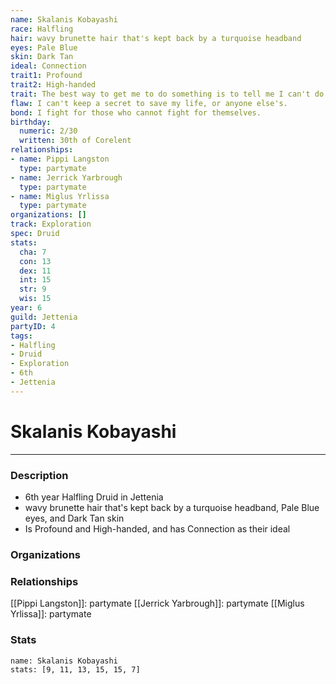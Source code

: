 ```yaml
---
name: Skalanis Kobayashi
race: Halfling
hair: wavy brunette hair that's kept back by a turquoise headband
eyes: Pale Blue
skin: Dark Tan
ideal: Connection
trait1: Profound
trait2: High-handed
trait: The best way to get me to do something is to tell me I can't do it.
flaw: I can't keep a secret to save my life, or anyone else's.
bond: I fight for those who cannot fight for themselves.
birthday:
  numeric: 2/30
  written: 30th of Corelent
relationships:
- name: Pippi Langston
  type: partymate
- name: Jerrick Yarbrough
  type: partymate
- name: Miglus Yrlissa
  type: partymate
organizations: []
track: Exploration
spec: Druid
stats:
  cha: 7
  con: 13
  dex: 11
  int: 15
  str: 9
  wis: 15
year: 6
guild: Jettenia
partyID: 4
tags:
- Halfling
- Druid
- Exploration
- 6th
- Jettenia
---
```

# Skalanis Kobayashi
---
### Description
- 6th year Halfling Druid in Jettenia
- wavy brunette hair that's kept back by a turquoise headband, Pale Blue eyes, and Dark Tan skin
- Is Profound and High-handed, and has Connection as their ideal

### Organizations
### Relationships
[[Pippi Langston]]: partymate
[[Jerrick Yarbrough]]: partymate
[[Miglus Yrlissa]]: partymate
### Stats
```statblock
name: Skalanis Kobayashi
stats: [9, 11, 13, 15, 15, 7]
```